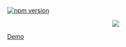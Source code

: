 [![npm version](https://badge.fury.io/js/csr-generator.svg)](https://badge.fury.io/js/csr-generator)

<p align="center">
<a target="_blank" href="https://github.com/ml1nk/csr-generator"><img src="https://cdn.rawgit.com/ml1nk/csr-generator/master/build/icons/256x256.png"/></a>
</p>

<a target="_blank" href="https://rawgit.com/ml1nk/csr-generator/master/app/dist/index.html">Demo</a>

